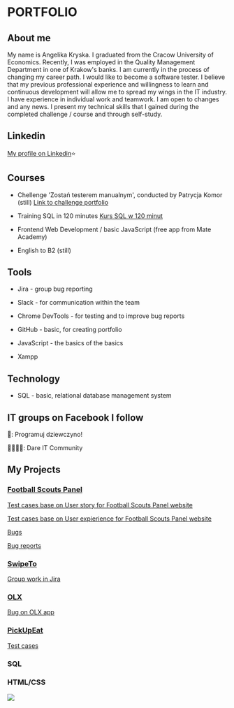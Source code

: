 # PORTFOLIO

## About me

My name is Angelika Kryska. I graduated from the Cracow University of Economics. Recently, I was employed in the Quality Management Department in one of Krakow's banks. I am currently in the process of changing my career path. I would like to become a software tester. I believe that my previous professional experience and willingness to learn and continuous development will allow me to spread my wings in the IT industry. I have experience in individual work and teamwork. I am open to changes and any news. I present my technical skills that I gained during the completed challenge / course and through self-study.

## Linkedin

[My profile on Linkedin](https://www.linkedin.com/in/angelika-barbara-07925a7a/)⭐

## Courses

* Chellenge 'Zostań testerem manualnym', conducted by Patrycja Komor (still) [Link to challenge portfolio](https://github.com/ANGKRY/challenge_portfolio_Angelika)

* Training SQL in 120 minutes [Kurs SQL w 120 minut](www.kursysql.pl/szkolenie-sql-w-120-minut/)

* Frontend Web Development / basic JavaScript (free app from Mate Academy)

* English to B2 (still)

## Tools

* Jira - group bug reporting 

* Slack - for communication within the team

* Chrome DevTools - for testing and to improve bug reports

* GitHub - basic, for creating portfolio

* JavaScript - the basics of the basics

* Xampp 

## Technology

* SQL - basic, relational database management system

## IT groups on Facebook I follow

👧: Programuj dziewczyno!

👨‍👩‍👧‍👦: Dare IT Community

## My Projects

### [Football Scouts Panel](https://scouts-test.futbolkolektyw.pl/pl)

[Test cases base on User story for Football Scouts Panel website](https://docs.google.com/spreadsheets/d/1nj29FupjcOu1rnDOw2KjLS-ICXrpnYi3P9NKVSt8oFw/edit#gid=0)

[Test cases base on User expierience for Football Scouts Panel website](https://docs.google.com/spreadsheets/d/131yd2nYajoGlCBeDk5eO_olVVewJm-YwyJhoZn56tKs/edit#gid=0)

[Bugs](https://docs.google.com/spreadsheets/d/1yk2sd5-TrRxMyD8aUxhAUdKQwpo0XNFtybqBk7czpQc/edit#gid=0)

[Bug reports](https://docs.google.com/document/d/1rf8GIMs0iJKXkLUXEJRQD32iCCK16sKatQEg4F6_hLk/edit)

### [SwipeTo](https://swipeto.pl/?utm_source=SEM&utm_medium=CPC&utm_term=ogolne&utm_content=txt&utm_campaign=SwipeTO_zima_2023&gclid=Cj0KCQiAutyfBhCMARIsAMgcRJQ12xiDSQ5PJbUyGQZmlRcx0-yKAyM5ThstOmVslCmNkYuqm7waA_EaAuA5EALw_wcB)

[Group work in Jira](https://challangedareit.atlassian.net/jira/software/projects/CHAL/boards/1)

### [OLX](https://www.olx.pl/) 

[Bug on OLX app](https://docs.google.com/spreadsheets/d/1bAqjko-hBOIW7fudtsWaxG0IGbjl9IARJmoZzjYMw_U/edit#gid=0)

### [PickUpEat](https://pickeatup.io)

[Test cases](https://docs.google.com/spreadsheets/d/1syBFhG4C7qPP1Y_xCBwWt0g7E3WA1kY2ih22RPAT3Wo/edit#gid=0)

### SQL

### HTML/CSS


![](https://media.tenor.com/E9WUecaimKoAAAAC/want-i-know-what-i-want-and-im-gonna-get-it.gif)
